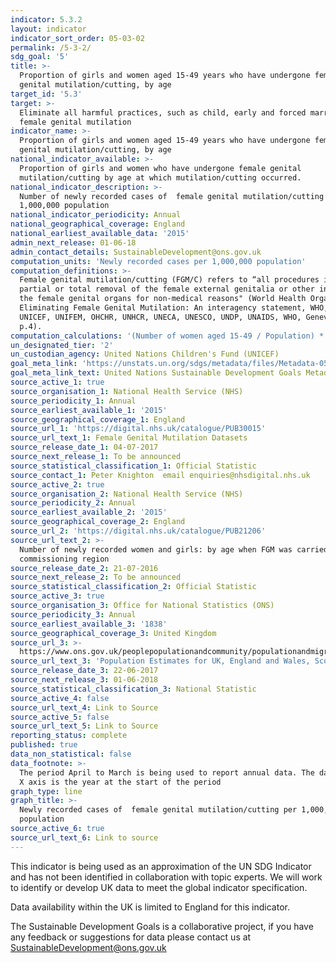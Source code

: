```yaml
---
indicator: 5.3.2
layout: indicator
indicator_sort_order: 05-03-02
permalink: /5-3-2/
sdg_goal: '5'
title: >-
  Proportion of girls and women aged 15-49 years who have undergone female
  genital mutilation/cutting, by age
target_id: '5.3'
target: >-
  Eliminate all harmful practices, such as child, early and forced marriage and
  female genital mutilation
indicator_name: >-
  Proportion of girls and women aged 15-49 years who have undergone female
  genital mutilation/cutting, by age
national_indicator_available: >-
  Proportion of girls and women who have undergone female genital
  mutilation/cutting by age at which mutilation/cutting occurred. 
national_indicator_description: >-
  Number of newly recorded cases of  female genital mutilation/cutting per
  1,000,000 population
national_indicator_periodicity: Annual
national_geographical_coverage: England
national_earliest_available_data: '2015'
admin_next_release: 01-06-18
admin_contact_details: SustainableDevelopment@ons.gov.uk
computation_units: 'Newly recorded cases per 1,000,000 population'
computation_definitions: >-
  Female genital mutilation/cutting (FGM/C) refers to “all procedures involving
  partial or total removal of the female external genitalia or other injury to
  the female genital organs for non-medical reasons" (World Health Organization,
  Eliminating Female Genital Mutilation: An interagency statement, WHO, UNFPA,
  UNICEF, UNIFEM, OHCHR, UNHCR, UNECA, UNESCO, UNDP, UNAIDS, WHO, Geneva, 2008,
  p.4).
computation_calculations: '(Number of women aged 15-49 / Population) * 1,000,000'
un_designated_tier: '2'
un_custodian_agency: United Nations Children's Fund (UNICEF)
goal_meta_link: 'https://unstats.un.org/sdgs/metadata/files/Metadata-05-03-02.pdf'
goal_meta_link_text: United Nations Sustainable Development Goals Metadata (PDF 206 KB)
source_active_1: true
source_organisation_1: National Health Service (NHS)
source_periodicity_1: Annual
source_earliest_available_1: '2015'
source_geographical_coverage_1: England
source_url_1: 'https://digital.nhs.uk/catalogue/PUB30015'
source_url_text_1: Female Genital Mutilation Datasets
source_release_date_1: 04-07-2017
source_next_release_1: To be announced
source_statistical_classification_1: Official Statistic
source_contact_1: Peter Knighton  email enquiries@nhsdigital.nhs.uk
source_active_2: true
source_organisation_2: National Health Service (NHS)
source_periodicity_2: Annual
source_earliest_available_2: '2015'
source_geographical_coverage_2: England
source_url_2: 'https://digital.nhs.uk/catalogue/PUB21206'
source_url_text_2: >-
  Number of newly recorded women and girls: by age when FGM was carried out and
  commissioning region
source_release_date_2: 21-07-2016
source_next_release_2: To be announced
source_statistical_classification_2: Official Statistic
source_active_3: true
source_organisation_3: Office for National Statistics (ONS)
source_periodicity_3: Annual
source_earliest_available_3: '1838'
source_geographical_coverage_3: United Kingdom
source_url_3: >-
  https://www.ons.gov.uk/peoplepopulationandcommunity/populationandmigration/populationestimates/datasets/populationestimatesforukenglandandwalesscotlandandnorthernireland
source_url_text_3: 'Population Estimates for UK, England and Wales, Scotland and Northern Ireland'
source_release_date_3: 22-06-2017
source_next_release_3: 01-06-2018
source_statistical_classification_3: National Statistic
source_active_4: false
source_url_text_4: Link to Source
source_active_5: false
source_url_text_5: Link to Source
reporting_status: complete
published: true
data_non_statistical: false
data_footnote: >-
  The period April to March is being used to report annual data. The date on the
  X axis is the year at the start of the period
graph_type: line
graph_title: >-
  Newly recorded cases of  female genital mutilation/cutting per 1,000,000
  population
source_active_6: true
source_url_text_6: Link to source
---
```

This indicator is being used as an approximation of the UN SDG Indicator and has not been identified in collaboration with topic experts. We will work to identify or develop UK data to meet the global indicator specification.

Data availability within the UK is limited to England for this indicator.
  
The Sustainable Development Goals is a collaborative project, if you have any feedback or suggestions for data please contact us at <SustainableDevelopment@ons.gov.uk>
